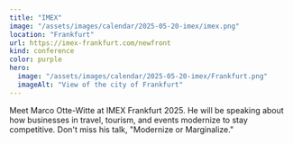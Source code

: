 ```yaml
---
title: "IMEX"
image: "/assets/images/calendar/2025-05-20-imex/imex.png"
location: "Frankfurt"
url: https://imex-frankfurt.com/newfront
kind: conference
color: purple
hero:
  image: "/assets/images/calendar/2025-05-20-imex/Frankfurt.png"
  imageAlt: "View of the city of Frankfurt"
---
```


Meet Marco Otte-Witte at IMEX Frankfurt 2025. He will be speaking about how businesses in travel, tourism, and events modernize to stay competitive. Don't miss his talk, "Modernize or Marginalize."
